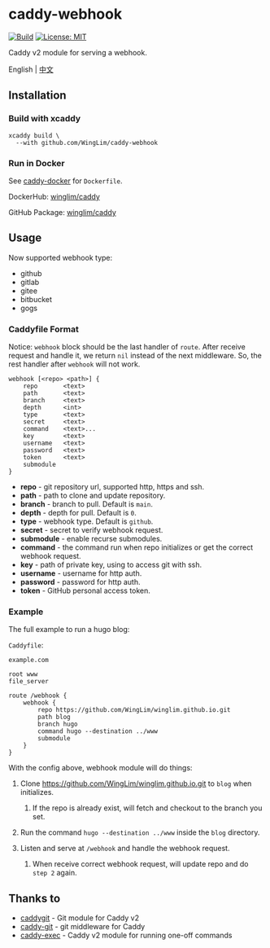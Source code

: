 # caddy-webhook

[![Build](https://github.com/WingLim/caddy-webhook/actions/workflows/build.yml/badge.svg)](https://github.com/WingLim/caddy-webhook/actions/workflows/build.yml)
[![License: MIT](https://img.shields.io/badge/License-MIT-yellow.svg)](https://opensource.org/licenses/MIT)

Caddy v2 module for serving a webhook.

English | [中文](https://github.com/WingLim/caddy-webhook/blob/main/README_CN.md)

## Installation

### Build with xcaddy

```shell
xcaddy build \
  --with github.com/WingLim/caddy-webhook
```

### Run in Docker

See [caddy-docker](https://github.com/WingLim/caddy-docker) for `Dockerfile`.

DockerHub: [winglim/caddy](https://hub.docker.com/repository/docker/winglim/caddy)

GitHub Package: [winglim/caddy](http://ghcr.io/winglim/caddy)

## Usage

Now supported webhook type:

- github
- gitlab
- gitee
- bitbucket
- gogs

### Caddyfile Format

Notice: `webhook` block should be the last handler of `route`. 
After receive request and handle it, we return `nil` instead of the next middleware.
So, the rest handler after `webhook` will not work.

```
webhook [<repo> <path>] {
    repo       <text>
    path       <text>
    branch     <text>
    depth      <int>
    type       <text>
    secret     <text>
    command    <text>...
    key	       <text>
    username   <text>
    password   <text>
    token      <text>
    submodule
}
```

- **repo** - git repository url, supported http, https and ssh.
- **path** - path to clone and update repository.
- **branch** - branch to pull. Default is `main`.
- **depth** - depth for pull. Default is `0`.
- **type** - webhook type. Default is `github`.
- **secret** - secret to verify webhook request.
- **submodule** - enable recurse submodules.
- **command** - the command run when repo initializes or get the correct webhook request.
- **key** - path of private key, using to access git with ssh.
- **username** - username for http auth.
- **password** - password for http auth.
- **token** - GitHub personal access token.

### Example

The full example to run a hugo blog:

`Caddyfile`:

```
example.com

root www
file_server

route /webhook {
    webhook {
        repo https://github.com/WingLim/winglim.github.io.git
        path blog
        branch hugo
        command hugo --destination ../www
        submodule   
    }
}
```

With the config above, webhook module will do things:

1. Clone https://github.com/WingLim/winglim.github.io.git to `blog` when initializes.

    1. If the repo is already exist, will fetch and checkout to the branch you set.

2. Run the command `hugo --destination ../www` inside the `blog` directory.

3. Listen and serve at `/webhook` and handle the webhook request.
    1. When receive correct webhook request, will update repo and do `step 2` again.

## Thanks to

- [caddygit](https://github.com/vrongmeal/caddygit) - Git module for Caddy v2
- [caddy-git](https://github.com/abiosoft/caddy-git) - git middleware for Caddy
- [caddy-exec](https://github.com/abiosoft/caddy-exec) - Caddy v2 module for running one-off commands